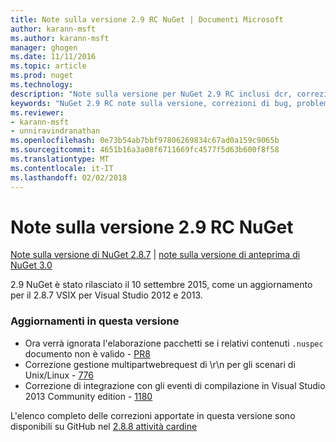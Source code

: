 ```yaml
---
title: Note sulla versione 2.9 RC NuGet | Documenti Microsoft
author: karann-msft
ms.author: karann-msft
manager: ghogen
ms.date: 11/11/2016
ms.topic: article
ms.prod: nuget
ms.technology: 
description: "Note sulla versione per NuGet 2.9 RC inclusi dcr, correzioni di bug, le funzionalità aggiunte e problemi noti."
keywords: "NuGet 2.9 RC note sulla versione, correzioni di bug, problemi noti, aggiunta di funzionalità, eseguire"
ms.reviewer:
- karann-msft
- unniravindranathan
ms.openlocfilehash: 0e73b54ab7bbf97806269834c67ad0a159c9065b
ms.sourcegitcommit: 4651b16a3a08f6711669fc4577f5d63b600f8f58
ms.translationtype: MT
ms.contentlocale: it-IT
ms.lasthandoff: 02/02/2018
---
```

# <a name="nuget-29-rc-release-notes"></a>Note sulla versione 2.9 RC NuGet

[Note sulla versione di NuGet 2.8.7](../release-notes/nuget-2.8.7.md) | [note sulla versione di anteprima di NuGet 3.0](../release-notes/nuget-3.0-preview.md)

2.9 NuGet è stato rilasciato il 10 settembre 2015, come un aggiornamento per il 2.8.7 VSIX per Visual Studio 2012 e 2013.

### <a name="updates-in-this-release"></a>Aggiornamenti in questa versione

* Ora verrà ignorata l'elaborazione pacchetti se i relativi contenuti `.nuspec` documento non è valido - [PR8](https://github.com/NuGet/NuGet2/pull/8)
* Correzione gestione multipartwebrequest di \r\n per gli scenari di Unix/Linux - [776](https://github.com/NuGet/Home/issues/776)
* Correzione di integrazione con gli eventi di compilazione in Visual Studio 2013 Community edition - [1180](https://github.com/NuGet/Home/issues/1180)


L'elenco completo delle correzioni apportate in questa versione sono disponibili su GitHub nel [2.8.8 attività cardine](https://github.com/NuGet/Home/issues?q=milestone%3A2.8.8+is%3Aclosed)
